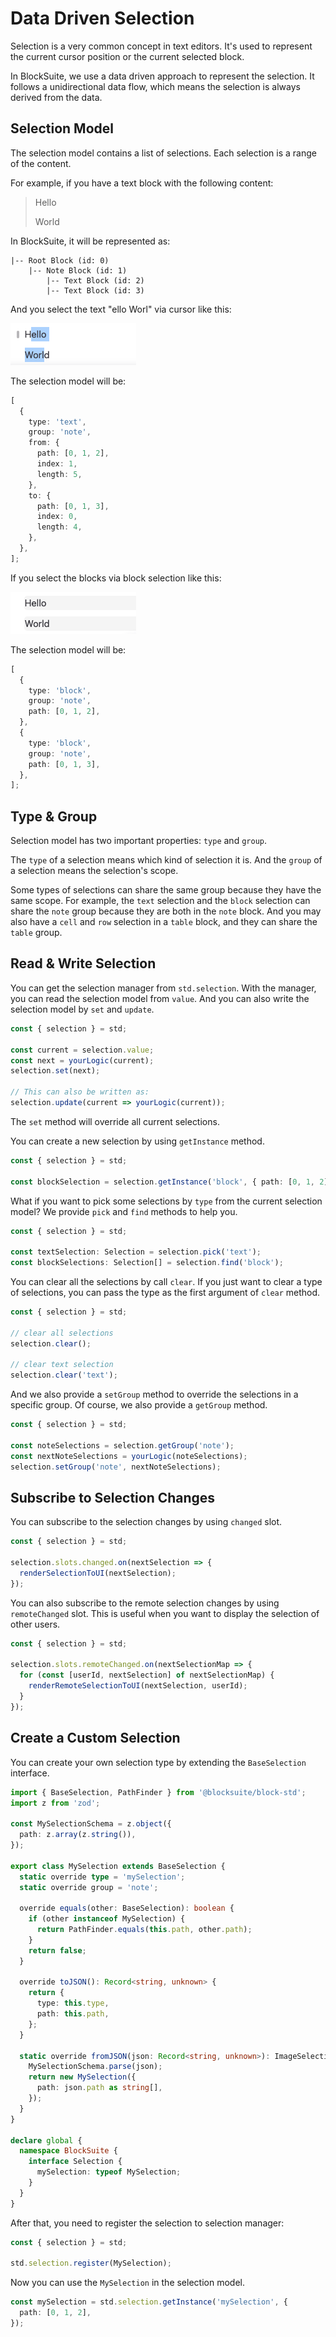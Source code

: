 # Data Driven Selection

Selection is a very common concept in text editors.
It's used to represent the current cursor position or the current selected block.

In BlockSuite, we use a data driven approach to represent the selection.
It follows a unidirectional data flow, which means the selection is always derived from the data.

## Selection Model

The selection model contains a list of selections. Each selection is a range of the content.

For example, if you have a text block with the following content:

> Hello
>
> World

In BlockSuite, it will be represented as:

```
|-- Root Block (id: 0)
    |-- Note Block (id: 1)
        |-- Text Block (id: 2)
        |-- Text Block (id: 3)
```

And you select the text "ello Worl" via cursor like this:

![text selection example](./images/text-selection-example.png)

The selection model will be:

```typescript
[
  {
    type: 'text',
    group: 'note',
    from: {
      path: [0, 1, 2],
      index: 1,
      length: 5,
    },
    to: {
      path: [0, 1, 3],
      index: 0,
      length: 4,
    },
  },
];
```

If you select the blocks via block selection like this:

![block selection example](./images/block-selection-example.png)

The selection model will be:

```ts
[
  {
    type: 'block',
    group: 'note',
    path: [0, 1, 2],
  },
  {
    type: 'block',
    group: 'note',
    path: [0, 1, 3],
  },
];
```

## Type & Group

Selection model has two important properties: `type` and `group`.

The `type` of a selection means which kind of selection it is.
And the `group` of a selection means the selection's scope.

Some types of selections can share the same group because they have the same scope.
For example, the `text` selection and the `block` selection can share the `note` group because they are both in the `note` block.
And you may also have a `cell` and `row` selection in a `table` block, and they can share the `table` group.

## Read & Write Selection

You can get the selection manager from `std.selection`.
With the manager, you can read the selection model from `value`.
And you can also write the selection model by `set` and `update`.

```ts
const { selection } = std;

const current = selection.value;
const next = yourLogic(current);
selection.set(next);

// This can also be written as:
selection.update(current => yourLogic(current));
```

The `set` method will override all current selections.

You can create a new selection by using `getInstance` method.

```ts
const { selection } = std;

const blockSelection = selection.getInstance('block', { path: [0, 1, 2] });
```

What if you want to pick some selections by `type` from the current selection model?
We provide `pick` and `find` methods to help you.

```ts
const { selection } = std;

const textSelection: Selection = selection.pick('text');
const blockSelections: Selection[] = selection.find('block');
```

You can clear all the selections by call `clear`.
If you just want to clear a type of selections, you can pass the type as the first argument of `clear` method.

```ts
const { selection } = std;

// clear all selections
selection.clear();

// clear text selection
selection.clear('text');
```

And we also provide a `setGroup` method to override the selections in a specific group.
Of course, we also provide a `getGroup` method.

```ts
const { selection } = std;

const noteSelections = selection.getGroup('note');
const nextNoteSelections = yourLogic(noteSelections);
selection.setGroup('note', nextNoteSelections);
```

## Subscribe to Selection Changes

You can subscribe to the selection changes by using `changed` slot.

```ts
const { selection } = std;

selection.slots.changed.on(nextSelection => {
  renderSelectionToUI(nextSelection);
});
```

You can also subscribe to the remote selection changes by using `remoteChanged` slot.
This is useful when you want to display the selection of other users.

```ts
const { selection } = std;

selection.slots.remoteChanged.on(nextSelectionMap => {
  for (const [userId, nextSelection] of nextSelectionMap) {
    renderRemoteSelectionToUI(nextSelection, userId);
  }
});
```

## Create a Custom Selection

You can create your own selection type by extending the `BaseSelection` interface.

```ts
import { BaseSelection, PathFinder } from '@blocksuite/block-std';
import z from 'zod';

const MySelectionSchema = z.object({
  path: z.array(z.string()),
});

export class MySelection extends BaseSelection {
  static override type = 'mySelection';
  static override group = 'note';

  override equals(other: BaseSelection): boolean {
    if (other instanceof MySelection) {
      return PathFinder.equals(this.path, other.path);
    }
    return false;
  }

  override toJSON(): Record<string, unknown> {
    return {
      type: this.type,
      path: this.path,
    };
  }

  static override fromJSON(json: Record<string, unknown>): ImageSelection {
    MySelectionSchema.parse(json);
    return new MySelection({
      path: json.path as string[],
    });
  }
}

declare global {
  namespace BlockSuite {
    interface Selection {
      mySelection: typeof MySelection;
    }
  }
}
```

After that, you need to register the selection to selection manager:

```ts
const { selection } = std;

std.selection.register(MySelection);
```

Now you can use the `MySelection` in the selection model.

```ts
const mySelection = std.selection.getInstance('mySelection', {
  path: [0, 1, 2],
});
```
